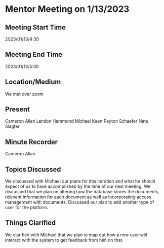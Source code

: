 # Mentor Meeting on 1/13/2023

## Meeting Start Time

2023/01/13/4:30

## Meeting End Time

2023/01/13/5:00

## Location/Medium

We met over zoom

## Present

Cameron Allan
Landon Hammond
Michael Keen
Peyton Schaefer
Nate Slagter

## Minute Recorder

Cameron Allan

## Topics Discussed

We discussed with Michael our plans for this iteration and what he should expect of us to have accomplished by the time of our next meeting.
We discussed that we plan on altering how the database stores the documents, relevant information for each document as well as incorporating access management with documents.
Discussed our plan to add another type of user for the platform.


## Things Clarified

We clarified with Michael that we plan to map out how a new user will interact with the system to get feedback from him on that.
